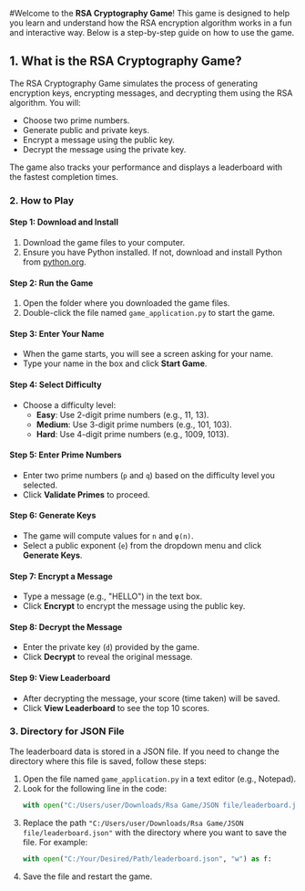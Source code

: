 #Welcome to the **RSA Cryptography Game**! This game is designed to help you learn and understand how the RSA encryption algorithm works in a fun and interactive way. Below is a step-by-step guide on how to use the game.


## 1. What is the RSA Cryptography Game?
The RSA Cryptography Game simulates the process of generating encryption keys, encrypting messages, and decrypting them using the RSA algorithm. You will:
- Choose two prime numbers.
- Generate public and private keys.
- Encrypt a message using the public key.
- Decrypt the message using the private key.

The game also tracks your performance and displays a leaderboard with the fastest completion times.


### **2. How to Play**

#### **Step 1: Download and Install**
1. Download the game files to your computer.
2. Ensure you have Python installed. If not, download and install Python from [python.org](https://www.python.org/).

#### **Step 2: Run the Game**
1. Open the folder where you downloaded the game files.
2. Double-click the file named `game_application.py` to start the game.

#### **Step 3: Enter Your Name**
- When the game starts, you will see a screen asking for your name.
- Type your name in the box and click **Start Game**.

#### **Step 4: Select Difficulty**
- Choose a difficulty level:
  - **Easy**: Use 2-digit prime numbers (e.g., 11, 13).
  - **Medium**: Use 3-digit prime numbers (e.g., 101, 103).
  - **Hard**: Use 4-digit prime numbers (e.g., 1009, 1013).

#### **Step 5: Enter Prime Numbers**
- Enter two prime numbers (`p` and `q`) based on the difficulty level you selected.
- Click **Validate Primes** to proceed.

#### **Step 6: Generate Keys**
- The game will compute values for `n` and `φ(n)`.
- Select a public exponent (`e`) from the dropdown menu and click **Generate Keys**.

#### **Step 7: Encrypt a Message**
- Type a message (e.g., "HELLO") in the text box.
- Click **Encrypt** to encrypt the message using the public key.

#### **Step 8: Decrypt the Message**
- Enter the private key (`d`) provided by the game.
- Click **Decrypt** to reveal the original message.

#### **Step 9: View Leaderboard**
- After decrypting the message, your score (time taken) will be saved.
- Click **View Leaderboard** to see the top 10 scores.


### **3. Directory for JSON File**
The leaderboard data is stored in a JSON file. If you need to change the directory where this file is saved, follow these steps:

1. Open the file named `game_application.py` in a text editor (e.g., Notepad).
2. Look for the following line in the code:
   ```python
   with open("C:/Users/user/Downloads/Rsa Game/JSON file/leaderboard.json", "w") as f:
   ```
3. Replace the path `"C:/Users/user/Downloads/Rsa Game/JSON file/leaderboard.json"` with the directory where you want to save the file. For example:
   ```python
   with open("C:/Your/Desired/Path/leaderboard.json", "w") as f:
   ```
4. Save the file and restart the game.
